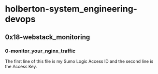 # holberton-system_engineering-devops
## 0x18-webstack_monitoring
### 0-monitor_your_nginx_traffic
The first line of this file is my Sumo Logic Access ID and the second line is the Access Key.
